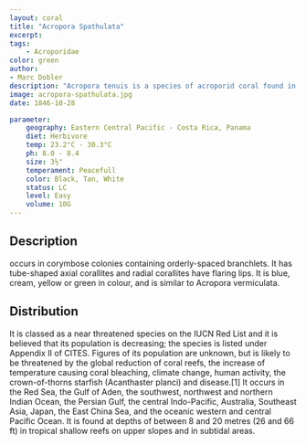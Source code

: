 ```yaml
---
layout: coral
title: "Acropora Spathulata"
excerpt: 
tags:
    - Acroporidae
color: green
author:
- Marc Dobler
description: "Acropora tenuis is a species of acroporid coral found in the Red Sea, the Gulf of Aden, the southwest, northwest and northern Indian Ocean, the Persian Gulf, the central Indo-Pacific, Australia, Southeast Asia, Japan, the East China Sea and the oceanic west and central Pacific Ocean. It occurs in tropical shallow reefs on upper slopes and in subtidal habitats, at depths of 8 to 20 metres"
image: acropora-spathulata.jpg
date: 1846-10-28

parameter:
    geography: Eastern Central Pacific - Costa Rica, Panama
    diet: Herbivore
    temp: 23.2°C - 30.3°C
    ph: 8.0 - 8.4
    size: 3½"
    temperament: Peacefull
    color: Black, Tan, White
    status: LC
    level: Easy
    volume: 10G
---
```


## Description

 occurs in corymbose colonies containing orderly-spaced branchlets. It has tube-shaped axial corallites and radial corallites have flaring lips. It is blue, cream, yellow or green in colour, and is similar to Acropora vermiculata.

## Distribution

It is classed as a near threatened species on the IUCN Red List and it is believed that its population is decreasing; the species is listed under Appendix II of CITES. Figures of its population are unknown, but is likely to be threatened by the global reduction of coral reefs, the increase of temperature causing coral bleaching, climate change, human activity, the crown-of-thorns starfish (Acanthaster planci) and disease.[1] It occurs in the Red Sea, the Gulf of Aden, the southwest, northwest and northern Indian Ocean, the Persian Gulf, the central Indo-Pacific, Australia, Southeast Asia, Japan, the East China Sea, and the oceanic western and central Pacific Ocean. It is found at depths of between 8 and 20 metres (26 and 66 ft) in tropical shallow reefs on upper slopes and in subtidal areas.
